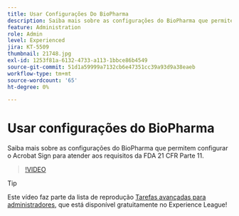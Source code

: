```yaml
---
title: Usar Configurações Do BioPharma
description: Saiba mais sobre as configurações do BioPharma que permitem configurar o Acrobat Sign para atender aos requisitos da FDA 21 CFR Parte 11
feature: Administration
role: Admin
level: Experienced
jira: KT-5509
thumbnail: 21748.jpg
exl-id: 1253f81a-6132-4733-a113-1bbce86b4549
source-git-commit: 51d1a59999a7132cb6e47351cc39a93d9a38eaeb
workflow-type: tm+mt
source-wordcount: '65'
ht-degree: 0%

---
```


# Usar configurações do BioPharma

Saiba mais sobre as configurações do BioPharma que permitem configurar o Acrobat Sign para atender aos requisitos da FDA 21 CFR Parte 11.

>[!VIDEO](https://video.tv.adobe.com/v/21748?quality=12&learn=on&hidetitle=true)

>[!TIP]
>
>Este vídeo faz parte da lista de reprodução [Tarefas avançadas para administradores](https://experienceleague.adobe.com/en/playlists/acrobat-sign-perform-advanced-tasks-administrators), que está disponível gratuitamente no Experience League!
